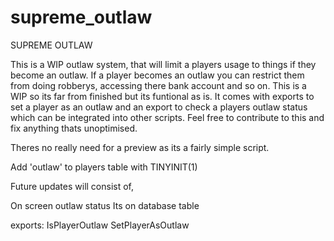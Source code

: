 # supreme_outlaw

SUPREME OUTLAW

This is a WIP outlaw system, that will limit a players usage to things if they become an outlaw. If a player becomes an outlaw you can restrict them from doing robberys, accessing there bank account and so on. This is a WIP so its far from finished but its funtional as is. It comes with exports to set a player as an outlaw and an export to check a players outlaw status which can be integrated into other scripts. Feel free to contribute to this and fix anything thats unoptimised.

Theres no really need for a preview as its a fairly simple script.

Add 'outlaw' to players table with TINYINIT(1)

Future updates will consist of,

On screen outlaw status
Its on database table

exports:
IsPlayerOutlaw
SetPlayerAsOutlaw
